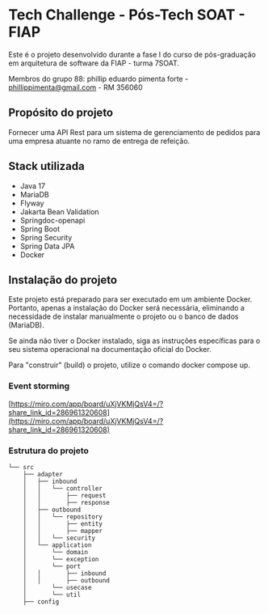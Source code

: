 # Tech Challenge - Pós-Tech SOAT - FIAP

Este é o projeto desenvolvido durante a fase I do curso de pós-graduação em arquitetura de software da FIAP - turma 7SOAT.

Membros do grupo 88:
phillip eduardo pimenta forte - phillippimenta@gmail.com - RM 356060

## Propósito do projeto

Fornecer uma API Rest para um sistema de gerenciamento de pedidos para uma empresa atuante no ramo de entrega de refeição.

## Stack utilizada

* Java 17 
* MariaDB
* Flyway
* Jakarta Bean Validation
* Springdoc-openapi
* Spring Boot
* Spring Security
* Spring Data JPA
* Docker

## Instalação do projeto

Este projeto está preparado para ser executado em um ambiente Docker. Portanto, apenas a instalação do Docker será necessária, eliminando a necessidade de instalar manualmente o projeto ou o banco de dados (MariaDB).

Se ainda não tiver o Docker instalado, siga as instruções específicas para o seu sistema operacional na documentação oficial do Docker.

Para "construir" (build) o projeto, utilize o comando docker compose up.

### Event storming

[https://miro.com/app/board/uXjVKMjQsV4=/?share_link_id=286961320608](https://miro.com/app/board/uXjVKMjQsV4=/?share_link_id=286961320608)

### Estrutura do projeto

```shell
└── src
    ├── adapter
    │   ├── inbound
    │   │   └── controller
    │   │       ├── request
    │   │       ├── response
    │   ├── outbound
    │   │   └── repository
    │   │       ├── entity
    │   │       ├── mapper
    │   │   └── security
    │   └── application
    │       └── domain
    │       └── exception
    │       └── port
    │   │       ├── inbound
    │   │       ├── outbound
    │       └── usecase
    │       └── util
    ├── config
```
